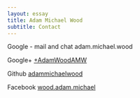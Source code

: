 ```yaml
---
layout: essay
title: Adam Michael Wood
subtitle: Contact
---
```


Google - mail and chat
adam.michael.wood

Google+
[+AdamWoodAMW](http://google.com/+AdamWoodAMW)

Github
[adammichaelwood](http://github.com/adammichael.wood)

Facebook
[wood.adam.michael](http://facebook.com/wood.adam.michael)